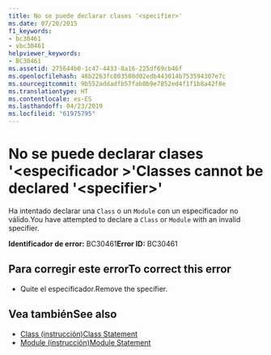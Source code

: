 ```yaml
---
title: No se puede declarar clases '<specifier>'
ms.date: 07/20/2015
f1_keywords:
- bc30461
- vbc30461
helpviewer_keywords:
- BC30461
ms.assetid: 275644b0-1c47-4433-8a16-225df69cb46f
ms.openlocfilehash: 48b2263fc803508d02edb443014b753594307e7c
ms.sourcegitcommit: 9b552addadfb57fab0b9e7852ed4f1f1b8a42f8e
ms.translationtype: HT
ms.contentlocale: es-ES
ms.lasthandoff: 04/23/2019
ms.locfileid: "61975795"
---
```

# <a name="classes-cannot-be-declared-specifier"></a><span data-ttu-id="62877-102">No se puede declarar clases '\<especificador >'</span><span class="sxs-lookup"><span data-stu-id="62877-102">Classes cannot be declared '\<specifier>'</span></span>
<span data-ttu-id="62877-103">Ha intentado declarar una `Class` o un `Module` con un especificador no válido.</span><span class="sxs-lookup"><span data-stu-id="62877-103">You have attempted to declare a `Class` or `Module` with an invalid specifier.</span></span>  
  
 <span data-ttu-id="62877-104">**Identificador de error:** BC30461</span><span class="sxs-lookup"><span data-stu-id="62877-104">**Error ID:** BC30461</span></span>  
  
## <a name="to-correct-this-error"></a><span data-ttu-id="62877-105">Para corregir este error</span><span class="sxs-lookup"><span data-stu-id="62877-105">To correct this error</span></span>  
  
- <span data-ttu-id="62877-106">Quite el especificador.</span><span class="sxs-lookup"><span data-stu-id="62877-106">Remove the specifier.</span></span>  
  
## <a name="see-also"></a><span data-ttu-id="62877-107">Vea también</span><span class="sxs-lookup"><span data-stu-id="62877-107">See also</span></span>

- [<span data-ttu-id="62877-108">Class (instrucción)</span><span class="sxs-lookup"><span data-stu-id="62877-108">Class Statement</span></span>](../../visual-basic/language-reference/statements/class-statement.md)
- [<span data-ttu-id="62877-109">Module (instrucción)</span><span class="sxs-lookup"><span data-stu-id="62877-109">Module Statement</span></span>](../../visual-basic/language-reference/statements/module-statement.md)
